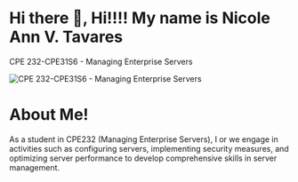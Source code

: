 # Hi there 👋, Hi!!!! My name is Nicole Ann V. Tavares 
CPE 232-CPE31S6 - Managing Enterprise Servers

![CPE 232-CPE31S6 - Managing Enterprise Servers](https://scontent.xx.fbcdn.net/v/t1.15752-9/385551466_953958719685322_1161936915343521720_n.jpg?stp=dst-jpg_s206x206&_nc_cat=103&ccb=1-7&_nc_sid=510075&_nc_eui2=AeFCoyS5NF0fSOL6FLSlERCnhAK-LK_JOk-EAr4sr8k6T-DpC-OpMo7N1MPQRV3X3tdFdiy92QNbf6beheU0ZiLT&_nc_ohc=t37Gi9qh4L0AX-CAGTT&_nc_ad=z-m&_nc_cid=0&_nc_ht=scontent.xx&oh=03_AdQiNknkWfGYe4dGmKC4O4uLNqEw-M1K1FzX2_S0ODeK2w&oe=659BCC14)

# About Me!
As a student in CPE232 (Managing Enterprise Servers), I or we engage in activities such as configuring servers, implementing security measures, and optimizing server performance to develop comprehensive skills in server management.








